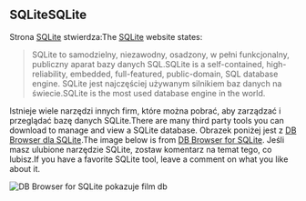 ## <a name="sqlite"></a><span data-ttu-id="c7550-101">SQLite</span><span class="sxs-lookup"><span data-stu-id="c7550-101">SQLite</span></span>

<span data-ttu-id="c7550-102">Strona [SQLite](https://www.sqlite.org/) stwierdza:</span><span class="sxs-lookup"><span data-stu-id="c7550-102">The [SQLite](https://www.sqlite.org/) website states:</span></span>

> <span data-ttu-id="c7550-103">SQLite to samodzielny, niezawodny, osadzony, w pełni funkcjonalny, publiczny aparat bazy danych SQL.</span><span class="sxs-lookup"><span data-stu-id="c7550-103">SQLite is a self-contained, high-reliability, embedded, full-featured, public-domain, SQL database engine.</span></span> <span data-ttu-id="c7550-104">SQLite jest najczęściej używanym silnikiem baz danych na świecie.</span><span class="sxs-lookup"><span data-stu-id="c7550-104">SQLite is the most used database engine in the world.</span></span>

<span data-ttu-id="c7550-105">Istnieje wiele narzędzi innych firm, które można pobrać, aby zarządzać i przeglądać bazę danych SQLite.</span><span class="sxs-lookup"><span data-stu-id="c7550-105">There are many third party tools you can download to manage and view a SQLite database.</span></span> <span data-ttu-id="c7550-106">Obrazek poniżej jest z [DB Browser dla SQLite](https://sqlitebrowser.org/).</span><span class="sxs-lookup"><span data-stu-id="c7550-106">The image below is from [DB Browser for SQLite](https://sqlitebrowser.org/).</span></span> <span data-ttu-id="c7550-107">Jeśli masz ulubione narzędzie SQLite, zostaw komentarz na temat tego, co lubisz.</span><span class="sxs-lookup"><span data-stu-id="c7550-107">If you have a favorite SQLite tool, leave a comment on what you like about it.</span></span>

![DB Browser for SQLite pokazuje film db](~/tutorials/first-mvc-app-xplat/working-with-sql/_static/dbb.png)
